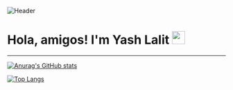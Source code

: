 ![Header](https://user-images.githubusercontent.com/78479679/145237481-0eca7250-9e4c-475c-a6b1-245b0b709361.png  "Header")

# Hola, amigos! I'm Yash Lalit <img src="https://raw.githubusercontent.com/MartinHeinz/MartinHeinz/master/wave.gif" width="30px">

<hr>

[![Anurag's GitHub stats](https://github-readme-stats.vercel.app/api?username=happy-mammal&count_private=true&show_icons=true&theme=dark)](https://github.com/anuraghazra/github-readme-stats)

[![Top Langs](https://github-readme-stats.vercel.app/api/top-langs/?username=happy-mammal&langs_count=2)](https://github.com/anuraghazra/github-readme-stats)
